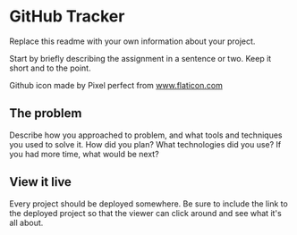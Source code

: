 # GitHub Tracker

Replace this readme with your own information about your project.

Start by briefly describing the assignment in a sentence or two. Keep it short and to the point.

Github icon made by Pixel perfect from www.flaticon.com


## The problem

Describe how you approached to problem, and what tools and techniques you used to solve it. How did you plan? What technologies did you use? If you had more time, what would be next?

## View it live

Every project should be deployed somewhere. Be sure to include the link to the deployed project so that the viewer can click around and see what it's all about.
